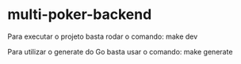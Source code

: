 # multi-poker-backend

Para executar o projeto basta rodar o comando: make dev

Para utilizar o generate do Go basta usar o comando: make generate